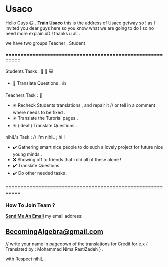 # Usaco

Hello Guys :smiley: . **[Train Usaco](http://train.usaco.org/usacogate)**
this is the address of Usaco getway so !
as I invited you dear guys here so you know what we are going to do ! 
so no need more explain xD ! thanks u all .

we have two groups Teacher , Student 

#### ==========================================================
Students Tasks :  :boy: :girl: :computer:
-  :large_blue_diamond:  Translate Questions . :+1:
   
Teachers Task  : :older_man: 
-  :eight_spoked_asterisk: Recheck Students translations , and repair it // or tell in a comment where needs to be fixed .
-  :eight_spoked_asterisk: Translate the Turorial pages .
-  :eight_spoked_asterisk: (ideal!) Translate Questions .
      

nihiL's Task :  // I'm nihiL ; hi !
- :heavy_check_mark: Gathering smart nice people to do such a lovely project for future nice young minds .
 - :x: Showing off to friends that i did all of these alone ! 
 - :heavy_check_mark: Translate Questions .
 - :heavy_check_mark: Do other needed tasks .
     
 #### ==========================================================
      
### How To Join Team ?
**[Send Me An Email](mailto:BecomingAlgebra@gmail.com)** 
my email address:
## BecomingAlgebra@gmail.com 
// write your name in pagedown of the translations for Credit for e.x { Translated by : Mohammad Nima RastiZadeh } .

with Respect nihiL .
